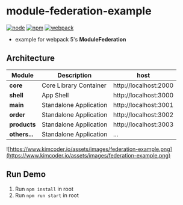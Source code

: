 # module-federation-example

[![node][node-image]][node-url]
[![npm][npm-image]][npm-url]
[![webpack][webpack-image]][webpack-url]

[node-image]: https://img.shields.io/badge/node.js-%3e=14.x-blue.svg
[node-url]: https://nodejs.org/
[npm-image]: https://img.shields.io/badge/npm-%3e=18.x-blue.svg
[npm-url]: https://npmjs.com/
[webpack-image]: https://img.shields.io/badge/webpack-%3e=5.x-blue.svg
[webpack-url]: https://webpack.js.org/

- example for webpack 5's **ModuleFederation**

## Architecture

| Module        | Description            | host                  |
| ------------- | ---------------------- | --------------------- |
| **core**      | Core Library Container | http://localhost:2000 |
| **shell**     | App Shell              | http://localhost:3000 |
| **main**      | Standalone Application | http://localhost:3001 |
| **order**     | Standalone Application | http://localhost:3002 |
| **products**  | Standalone Application | http://localhost:3003 |
| **others...** | Standalone Application | ...                   |

![https://www.kimcoder.io/assets/images/federation-example.png](https://www.kimcoder.io/assets/images/federation-example.png)

## Run Demo

1. Run `npm install` in root
2. Run `npm run start` in root
